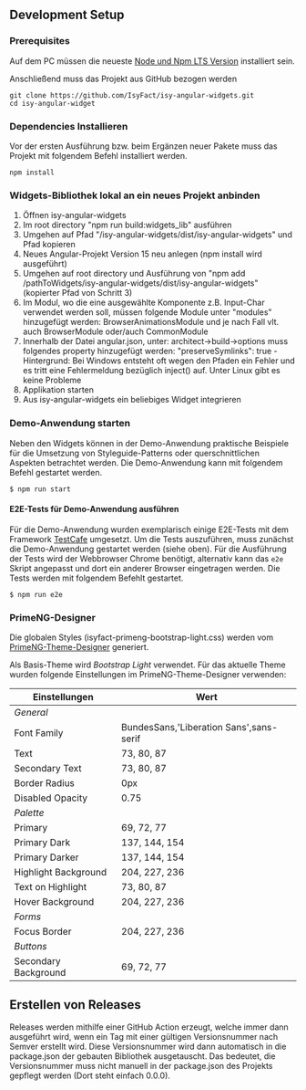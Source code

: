 ## Development Setup

### Prerequisites

Auf dem PC müssen die neueste [Node und Npm LTS Version](https://nodejs.org/en/download/) installiert sein.

Anschließend muss das Projekt aus GitHub bezogen werden

```shell
git clone https://github.com/IsyFact/isy-angular-widgets.git
cd isy-angular-widget
```

### Dependencies Installieren

Vor der ersten Ausführung bzw. beim Ergänzen neuer Pakete muss das Projekt mit folgendem Befehl installiert werden.

```shell
npm install
```

### Widgets-Bibliothek lokal an ein neues Projekt anbinden

1. Öffnen isy-angular-widgets
2. Im root directory "npm run build:widgets_lib" ausführen
3. Umgehen auf Pfad "/isy-angular-widgets/dist/isy-angular-widgets" und Pfad kopieren
4. Neues Angular-Projekt Version 15 neu anlegen (npm install wird ausgeführt)
5. Umgehen auf root directory und Ausführung von "npm add /pathToWidgets/isy-angular-widgets/dist/isy-angular-widgets" (kopierter Pfad von Schritt 3)
6. Im Modul, wo die eine ausgewählte Komponente z.B. Input-Char verwendet werden soll, müssen folgende Module unter "modules" hinzugefügt werden: BrowserAnimationsModule und je nach Fall vlt. auch BrowserModule oder/auch CommonModule
7. Innerhalb der Datei angular.json, unter: architect->build->options muss folgendes property hinzugefügt werden: "preserveSymlinks": true - Hintergrund: Bei Windows entsteht oft wegen den Pfaden ein Fehler und es tritt eine Fehlermeldung bezüglich inject() auf. Unter Linux gibt es keine Probleme
8. Applikation starten
9. Aus isy-angular-widgets ein beliebiges Widget integrieren

### Demo-Anwendung starten

Neben den Widgets können in der Demo-Anwendung praktische Beispiele für die Umsetzung von Styleguide-Patterns oder querschnittlichen Aspekten betrachtet werden.
Die Demo-Anwendung kann mit folgendem Befehl gestartet werden. 

```
$ npm run start
```

#### E2E-Tests für Demo-Anwendung ausführen

Für die Demo-Anwendung wurden exemplarisch einige E2E-Tests mit dem Framework [TestCafe](https://testcafe.io/) umgesetzt.
Um die Tests auszuführen, muss zunächst die Demo-Anwendung gestartet werden (siehe oben).
Für die Ausführung der Tests wird der Webbrowser Chrome benötigt, alternativ kann das `e2e` Skript angepasst und dort ein anderer Browser eingetragen werden.
Die Tests werden mit folgendem Befehlt gestartet.

```
$ npm run e2e
```

### PrimeNG-Designer
Die globalen Styles (isyfact-primeng-bootstrap-light.css) werden vom [PrimeNG-Theme-Designer](https://designer.primeng.org/#/) generiert.


Als Basis-Theme wird _Bootstrap Light_ verwendet.
Für das aktuelle Theme wurden folgende Einstellungen im PrimeNG-Theme-Designer verwenden:

| Einstellungen        | Wert                                    | 
|----------------------|-----------------------------------------|
| *General*            |                                         |
| Font Family          | BundesSans,'Liberation Sans',sans-serif |
| Text                 | 73, 80, 87                              |
| Secondary Text       | 73, 80, 87                              |
| Border Radius        | 0px                                     |
| Disabled Opacity     | 0.75                                    |
| *Palette*            |                                         |
| Primary              | 69, 72, 77                              |
| Primary Dark         | 137, 144, 154                           |
| Primary Darker       | 137, 144, 154                           |
| Highlight Background | 204, 227, 236                           |
| Text on Highlight    | 73, 80, 87                              |
| Hover Background     | 204, 227, 236                           |
| *Forms*              |                                         |
| Focus Border         | 204, 227, 236                           |
| *Buttons*            |                                         |
| Secondary Background | 69, 72, 77                              |

## Erstellen von Releases

Releases werden mithilfe einer GitHub Action erzeugt, welche immer dann ausgeführt wird, wenn ein Tag mit einer gültigen Versionsnummer nach Semver erstellt wird.
Diese Versionsnummer wird dann automatisch in die package.json der gebauten Bibliothek ausgetauscht.
Das bedeutet, die Versionsnummer muss nicht manuell in der package.json des Projekts gepflegt werden (Dort steht einfach 0.0.0).
